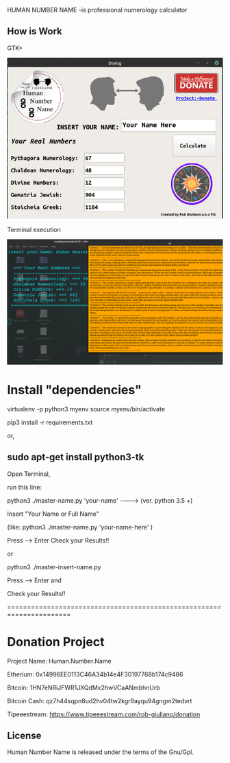 

HUMAN NUMBER NAME -is professional numerology calculator



How is Work
---------------------
GTK+

![](images/1.png)

Terminal execution

![](images/2.png)


Install "dependencies"
=========================

virtualenv -p python3 myenv
source myenv/bin/activate

pip3 install -r requirements.txt

or,

sudo apt-get install python3-tk
---------------------------------------



Open Terminal,

run this line:

   python3  ./master-name.py  'your-name'               ---->      (ver. python 3.5 +)

   Insert "Your Name or Full Name"

   (like: python3 ./master-name.py 'your-name-here' )

Press --> Enter
Check your Results!!


or

  python3  ./master-insert-name.py

Press --> Enter
and

Check your Results!!

======================================================================


Donation Project
================


Project Name: Human.Number.Name

Etherium:       0x14996EE0113C46A34b14e4F30197768b174c9486

Bitcoin:        1HN7eNRiJFWR1JXQdMx2hwVCaANmbhnUrb

Bitcoin Cash:   qz7h44sqpn8ud2hv04tw2kgr9ayqu94gngm2tedvrt

Tipeeestream:   https://www.tipeeestream.com/rob-giuliano/donation



License
--------------
Human Number Name is released under the terms of the Gnu/Gpl.

